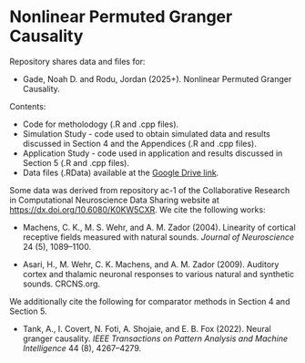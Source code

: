 # Nonlinear Permuted Granger Causality
Repository shares data and files for:

- Gade, Noah D. and Rodu, Jordan (2025+). Nonlinear Permuted Granger Causality.

Contents:
- Code for metholodogy (.R and .cpp files).
- Simulation Study - code used to obtain simulated data and results discussed in Section 4 and the Appendices (.R and .cpp files).
- Application Study - code used in application and results discussed in Section 5 (.R and .cpp files).
- Data files (.RData) available at the [Google Drive link](https://drive.google.com/drive/u/1/folders/1EeUq1lMNhkleY2QdhjoV5d3k551mn59U).

Some data was derived from repository ac-1 of the Collaborative Research in Computational Neuroscience Data Sharing website at https://dx.doi.org/10.6080/K0KW5CXR. We cite the following works:

- Machens, C. K., M. S. Wehr, and A. M. Zador (2004). Linearity of cortical receptive fields measured with natural sounds. *Journal of Neuroscience* 24 (5), 1089–1100.

- Asari, H., M. Wehr, C. K. Machens, and A. M. Zador (2009). Auditory cortex and thalamic neuronal responses to various natural and synthetic sounds. CRCNS.org.

We additionally cite the following for comparator methods in Section 4 and Section 5.

- Tank, A., I. Covert, N. Foti, A. Shojaie, and E. B. Fox (2022). Neural granger causality. *IEEE Transactions on Pattern Analysis and Machine Intelligence* 44 (8), 4267–4279.

